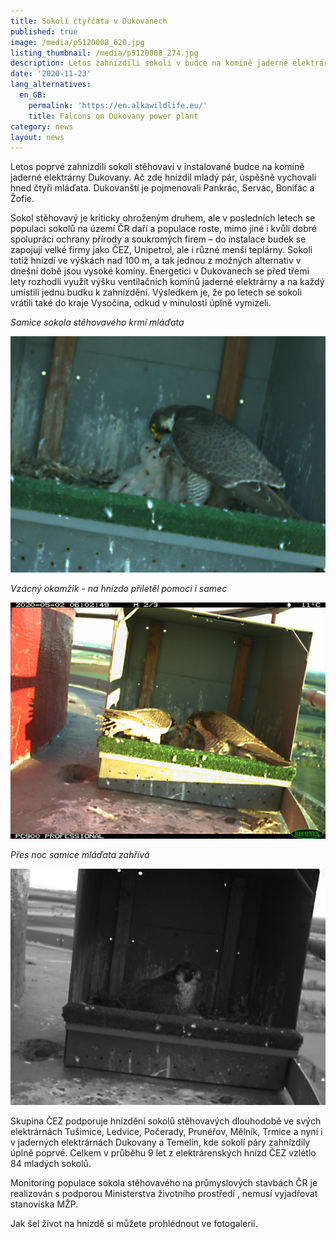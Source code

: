 ```yaml
---
title: Sokolí čtyřčata v Dukovanech
published: true
image: /media/p5120008_620.jpg
listing_thumbnail: /media/p5120008_274.jpg
description: Letos zahnízdili sokoli v budce na komíně jaderné elektrárny Dukovany
date: '2020-11-23'
lang_alternatives:
  en_GB:
    permalink: 'https://en.alkawildlife.eu/'
    title: Falcons on Dukovany power plant
category: news
layout: news
---
```

Letos poprvé zahnízdili sokoli stěhovaví v instalované budce na komíně jaderné elektrárny Dukovany. Ač zde hnízdil mladý pár, úspěšně vychovali hned čtyři mláďata. Dukovanští je pojmenovali Pankrác, Servác, Bonifác a Žofie. 

Sokol stěhovavý je kriticky ohroženým druhem, ale v posledních letech se populaci sokolů na území ČR daří a populace roste, mimo jiné i kvůli dobré spolupráci ochrany přírody a soukromých firem – do instalace budek se zapojují velké firmy jako ČEZ, Unipetrol, ale i různé menší teplárny. Sokoli totiž hnízdí ve výškách nad 100 m, a tak jednou z možných alternativ v dnešní době jsou vysoké komíny. Energetici v Dukovanech se před třemi lety rozhodli využít výšku ventilačních komínů jaderné elektrárny a na každý umístili jednu budku k zahnízdění. Výsledkem je, že po letech se sokoli vrátili také do kraje Vysočina, odkud v minulosti úplně vymizeli. 

_Samice sokola stěhovavého krmí mláďata_

![Samice sokola krmí mláďata](/media/img_1341_v.jpg "Samice sokola krmí mláďata")

_Vzácný okamžik - na hnízdo přiletěl pomoci i samec_

![Oba rodiče na hnízdě](/media/img_1121_par_krmi_spolecne.jpg "Oba rodiče na hnízdě")

_Přes noc samice mláďata zahřívá_

![](/media/img_0207.jpg)

Skupina ČEZ podporuje hnízdění sokolů stěhovavých dlouhodobě ve svých elektrárnách Tušimice, Ledvice, Počerady, Prunéřov, Mělník, Trmice a nyní i v jaderných elektrárnách Dukovany a Temelín, kde sokolí páry zahnízdily úplně poprvé. Celkem v průběhu 9 let z elektrárenských hnízd ČEZ vzlétlo 84 mladých sokolů.

Monitoring populace sokola stěhovavého na průmyslových stavbách ČR je realizován s podporou Ministerstva životního prostředí , nemusí vyjadřovat stanoviska MŽP.



Jak šel život na hnízdě si můžete prohlédnout ve fotogalerii.
